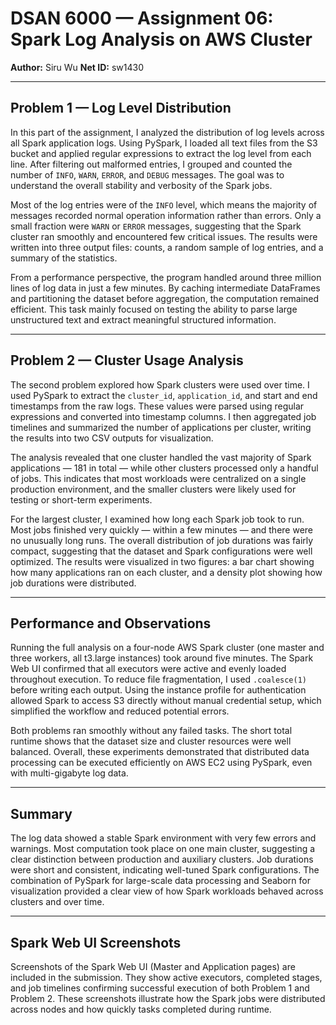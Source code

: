 # DSAN 6000 — Assignment 06: Spark Log Analysis on AWS Cluster

**Author:** Siru Wu
**Net ID:** sw1430

---

## Problem 1 — Log Level Distribution

In this part of the assignment, I analyzed the distribution of log levels across all Spark application logs. Using PySpark, I loaded all text files from the S3 bucket and applied regular expressions to extract the log level from each line. After filtering out malformed entries, I grouped and counted the number of `INFO`, `WARN`, `ERROR`, and `DEBUG` messages. The goal was to understand the overall stability and verbosity of the Spark jobs.

Most of the log entries were of the `INFO` level, which means the majority of messages recorded normal operation information rather than errors. Only a small fraction were `WARN` or `ERROR` messages, suggesting that the Spark cluster ran smoothly and encountered few critical issues. The results were written into three output files: counts, a random sample of log entries, and a summary of the statistics.

From a performance perspective, the program handled around three million lines of log data in just a few minutes. By caching intermediate DataFrames and partitioning the dataset before aggregation, the computation remained efficient. This task mainly focused on testing the ability to parse large unstructured text and extract meaningful structured information.

---

## Problem 2 — Cluster Usage Analysis

The second problem explored how Spark clusters were used over time. I used PySpark to extract the `cluster_id`, `application_id`, and start and end timestamps from the raw logs. These values were parsed using regular expressions and converted into timestamp columns. I then aggregated job timelines and summarized the number of applications per cluster, writing the results into two CSV outputs for visualization.

The analysis revealed that one cluster handled the vast majority of Spark applications — 181 in total — while other clusters processed only a handful of jobs. This indicates that most workloads were centralized on a single production environment, and the smaller clusters were likely used for testing or short-term experiments.

For the largest cluster, I examined how long each Spark job took to run. Most jobs finished very quickly — within a few minutes — and there were no unusually long runs. The overall distribution of job durations was fairly compact, suggesting that the dataset and Spark configurations were well optimized. The results were visualized in two figures: a bar chart showing how many applications ran on each cluster, and a density plot showing how job durations were distributed.

---

## Performance and Observations

Running the full analysis on a four-node AWS Spark cluster (one master and three workers, all t3.large instances) took around five minutes. The Spark Web UI confirmed that all executors were active and evenly loaded throughout execution. To reduce file fragmentation, I used `.coalesce(1)` before writing each output. Using the instance profile for authentication allowed Spark to access S3 directly without manual credential setup, which simplified the workflow and reduced potential errors.

Both problems ran smoothly without any failed tasks. The short total runtime shows that the dataset size and cluster resources were well balanced. Overall, these experiments demonstrated that distributed data processing can be executed efficiently on AWS EC2 using PySpark, even with multi-gigabyte log data.

---

## Summary

The log data showed a stable Spark environment with very few errors and warnings. Most computation took place on one main cluster, suggesting a clear distinction between production and auxiliary clusters. Job durations were short and consistent, indicating well-tuned Spark configurations. The combination of PySpark for large-scale data processing and Seaborn for visualization provided a clear view of how Spark workloads behaved across clusters and over time.

---

## Spark Web UI Screenshots

Screenshots of the Spark Web UI (Master and Application pages) are included in the submission.
They show active executors, completed stages, and job timelines confirming successful execution of both Problem 1 and Problem 2.
These screenshots illustrate how the Spark jobs were distributed across nodes and how quickly tasks completed during runtime.